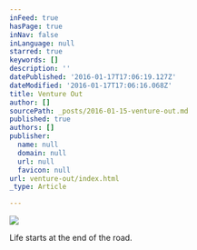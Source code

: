 ```yaml
---
inFeed: true
hasPage: true
inNav: false
inLanguage: null
starred: true
keywords: []
description: ''
datePublished: '2016-01-17T17:06:19.127Z'
dateModified: '2016-01-17T17:06:16.068Z'
title: Venture Out
author: []
sourcePath: _posts/2016-01-15-venture-out.md
published: true
authors: []
publisher:
  name: null
  domain: null
  url: null
  favicon: null
url: venture-out/index.html
_type: Article

---
```

![](https://s3-us-west-2.amazonaws.com/the-grid-img/p/c6321a2c75f96ed2719344102c5757ce3f239379.jpg)

Life starts at the end of the road.